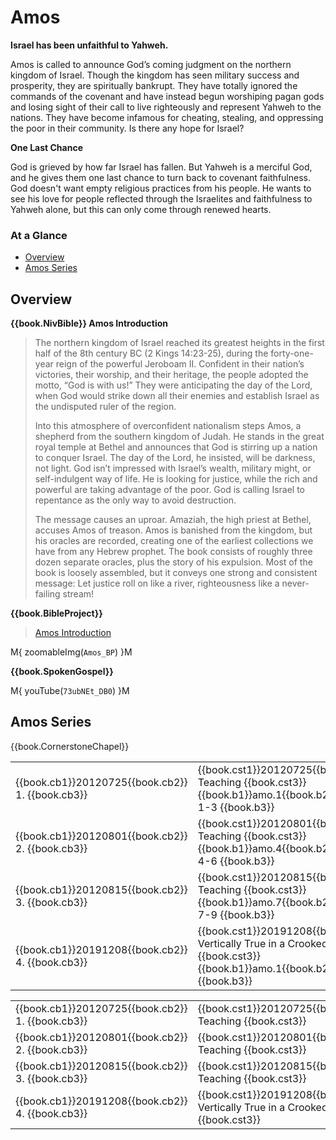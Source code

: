 # Amos

**Israel has been unfaithful to Yahweh.**

Amos is called to announce God’s coming judgment on the northern
kingdom of Israel. Though the kingdom has seen military success and
prosperity, they are spiritually bankrupt. They have totally ignored
the commands of the covenant and have instead begun worshiping pagan
gods and losing sight of their call to live righteously and represent
Yahweh to the nations. They have become infamous for cheating,
stealing, and oppressing the poor in their community. Is there any
hope for Israel?

**One Last Chance**

God is grieved by how far Israel has fallen. But Yahweh is a merciful
God, and he gives them one last chance to turn back to covenant
faithfulness. God doesn't want empty religious practices from his
people. He wants to see his love for people reflected through the
Israelites and faithfulness to Yahweh alone, but this can only come
through renewed hearts.


### At a Glance

- [Overview](#overview)
- [Amos Series](#amos-series)


## Overview


**{{book.NivBible}} Amos Introduction**

> The northern kingdom of Israel reached its greatest heights in the
> first half of the 8th century BC (2 Kings 14:23-25), during the
> forty-one-year reign of the powerful Jeroboam II. Confident in their
> nation’s victories, their worship, and their heritage, the people
> adopted the motto, “God is with us!” They were anticipating the day of
> the Lord, when God would strike down all their enemies and establish
> Israel as the undisputed ruler of the region.
> 
> Into this atmosphere of overconfident nationalism steps Amos, a
> shepherd from the southern kingdom of Judah. He stands in the great
> royal temple at Bethel and announces that God is stirring up a nation
> to conquer Israel. The day of the Lord, he insisted, will be darkness,
> not light. God isn’t impressed with Israel’s wealth, military might,
> or self-indulgent way of life. He is looking for justice, while the
> rich and powerful are taking advantage of the poor. God is calling
> Israel to repentance as the only way to avoid destruction.
> 
> The message causes an uproar. Amaziah, the high priest at Bethel,
> accuses Amos of treason. Amos is banished from the kingdom, but his
> oracles are recorded, creating one of the earliest collections we have
> from any Hebrew prophet. The book consists of roughly three dozen
> separate oracles, plus the story of his expulsion. Most of the book is
> loosely assembled, but it conveys one strong and consistent message:
> Let justice roll on like a river, righteousness like a never-failing
> stream!


**{{book.BibleProject}}**

> [Amos Introduction](https://bibleproject.com/explore/video/amos/)

M{ zoomableImg(`Amos_BP`) }M


**{{book.SpokenGospel}}**

M{ youTube(`73ubNEt_DB0`) }M



## Amos Series

{{book.CornerstoneChapel}}

<!-- MASTER: vertical layout for "cell phone" responsive show/hide -->
<div class="phone">
<table>

<tr><td> {{book.cb1}}20120725{{book.cb2}} 1. {{book.cb3}} </td><td> {{book.cst1}}20120725{{book.cst2}} Teaching                           {{book.cst3}} <br/> {{book.b1}}amo.1{{book.b2}} AMOS 1-3 {{book.b3}} </td><td> 07/25/2012 <br/>                                        </td>
<tr><td> {{book.cb1}}20120801{{book.cb2}} 2. {{book.cb3}} </td><td> {{book.cst1}}20120801{{book.cst2}} Teaching                           {{book.cst3}} <br/> {{book.b1}}amo.4{{book.b2}} AMOS 4-6 {{book.b3}} </td><td> 08/01/2012 <br/>                                        </td>
<tr><td> {{book.cb1}}20120815{{book.cb2}} 3. {{book.cb3}} </td><td> {{book.cst1}}20120815{{book.cst2}} Teaching                           {{book.cst3}} <br/> {{book.b1}}amo.7{{book.b2}} AMOS 7-9 {{book.b3}} </td><td> 08/15/2012 <br/>                                        </td>
<tr><td> {{book.cb1}}20191208{{book.cb2}} 4. {{book.cb3}} </td><td> {{book.cst1}}20191208{{book.cst2}} Vertically True in a Crooked World {{book.cst3}} <br/> {{book.b1}}amo.1{{book.b2}} AMOS     {{book.b3}} </td><td> 12/08/2019 <br/> {{book.csg1}}20191208.pdf{{book.csg2}} </td>

</table>
</div>

<!-- COPY: horizontal layout for "desktop/tablet" responsive show/hide (simply add 2 columns to header and replace TWO FROM <br/> TO </td><td> -->
<div class="desktop">
<table>

<tr><td> {{book.cb1}}20120725{{book.cb2}} 1. {{book.cb3}} </td><td> {{book.cst1}}20120725{{book.cst2}} Teaching                           {{book.cst3}} </td><td> {{book.b1}}amo.1{{book.b2}} AMOS 1-3 {{book.b3}} </td><td> 07/25/2012 </td><td>                                        </td>
<tr><td> {{book.cb1}}20120801{{book.cb2}} 2. {{book.cb3}} </td><td> {{book.cst1}}20120801{{book.cst2}} Teaching                           {{book.cst3}} </td><td> {{book.b1}}amo.4{{book.b2}} AMOS 4-6 {{book.b3}} </td><td> 08/01/2012 </td><td>                                        </td>
<tr><td> {{book.cb1}}20120815{{book.cb2}} 3. {{book.cb3}} </td><td> {{book.cst1}}20120815{{book.cst2}} Teaching                           {{book.cst3}} </td><td> {{book.b1}}amo.7{{book.b2}} AMOS 7-9 {{book.b3}} </td><td> 08/15/2012 </td><td>                                        </td>
<tr><td> {{book.cb1}}20191208{{book.cb2}} 4. {{book.cb3}} </td><td> {{book.cst1}}20191208{{book.cst2}} Vertically True in a Crooked World {{book.cst3}} </td><td> {{book.b1}}amo.1{{book.b2}} AMOS     {{book.b3}} </td><td> 12/08/2019 </td><td> {{book.csg1}}20191208.pdf{{book.csg2}} </td>

</table>
</div>
